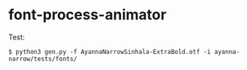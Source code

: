 # font-process-animator

Test:

```
$ python3 gen.py -f AyannaNarrowSinhala-ExtraBold.otf -i ayanna-narrow/tests/fonts/
```
